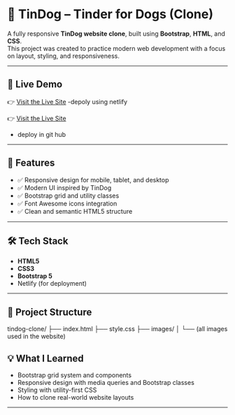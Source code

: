 # 🐶 TinDog – Tinder for Dogs (Clone)

A fully responsive **TinDog website clone**, built using **Bootstrap**, **HTML**, and **CSS**.  
This project was created to practice modern web development with a focus on layout, styling, and responsiveness.

---

## 🔗 Live Demo

👉 [Visit the Live Site](https://tindogcloneboostrap.netlify.app/)
 -depoly using netlify

👉 [Visit the Live Site]()
- deploy in git hub
 


---

## 📌 Features

- ✅ Responsive design for mobile, tablet, and desktop
- ✅ Modern UI inspired by TinDog
- ✅ Bootstrap grid and utility classes
- ✅ Font Awesome icons integration
- ✅ Clean and semantic HTML5 structure

---

## 🛠️ Tech Stack

- **HTML5**  
- **CSS3**  
- **Bootstrap 5**
- Netlify (for deployment)

---

## 📁 Project Structure
tindog-clone/
├── index.html
├── style.css
├── images/
│ └── (all images used in the website)

## 💡 What I Learned

- Bootstrap grid system and components
- Responsive design with media queries and Bootstrap classes
- Styling with utility-first CSS
- How to clone real-world website layouts

---
